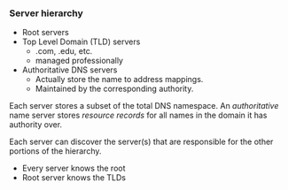 ### Server hierarchy
* Root servers
* Top Level Domain (TLD) servers
    * .com, .edu, etc.
    * managed professionally
* Authoritative DNS servers
    * Actually store the name to address mappings.
    * Maintained by the corresponding authority.

Each server stores a subset of the total DNS namespace. An *authoritative* name server stores _resource records_ for all names in the domain it has authority over.

Each server can discover the server(s) that are responsible for the other portions of the hierarchy.

* Every server knows the root
* Root server knows the TLDs